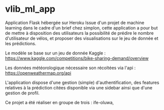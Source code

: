 # vlib_ml_app

Application Flask hébergée sur Heroku
Issue d'un projet de machine learning dans le cadre d'un brief chez simplon, 
cette application a pour but de mettre à disposition des utilisateurs la possibilité de prédire le nombre d'utilisateur de vélos,
et proposer des visualisations sur le jeu de donnée et les prédictions.

Le modèle se base sur un jeu de donnée Kaggle : https://www.kaggle.com/competitions/bike-sharing-demand/overview

Les données météorologique nécessaire son récoltées via l'api : https://openweathermap.org/api

L'application dispose d'une gestion (simple) d'authentification, 
des features relatives à la prédiction citées disponible via une sidebar ainsi que d'une gestion de profil.

Ce projet a été réaliser en groupe de trois : ife-oluwa, 
